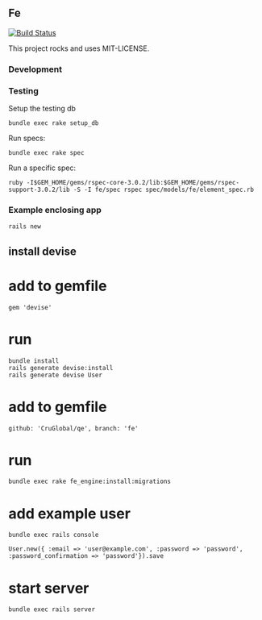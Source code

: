 ## Fe

[![Build Status](https://travis-ci.org/CruGloabl/fe.png?branch=master)](https://travis-ci.org/CruGloabal/fe)

This project rocks and uses MIT-LICENSE.

### Development

### Testing

Setup the testing db

    bundle exec rake setup_db

Run specs:
    
    bundle exec rake spec
    
Run a specific spec:

    ruby -I$GEM_HOME/gems/rspec-core-3.0.2/lib:$GEM_HOME/gems/rspec-support-3.0.2/lib -S -I fe/spec rspec spec/models/fe/element_spec.rb

### Example enclosing app

    rails new 

## install devise

# add to gemfile

    gem 'devise'

# run

    bundle install
    rails generate devise:install
    rails generate devise User

# add to gemfile

    github: 'CruGlobal/qe', branch: 'fe'

# run

    bundle exec rake fe_engine:install:migrations

# add example user

    bundle exec rails console

    User.new({ :email => 'user@example.com', :password => 'password', :password_confirmation => 'password'}).save

# start server

    bundle exec rails server
